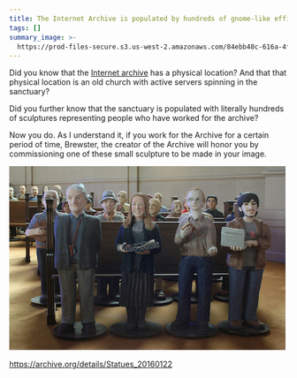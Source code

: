 ```yaml
---
title: The Internet Archive is populated by hundreds of gnome-like effigies
tags: []
summary_image: >-
  https://prod-files-secure.s3.us-west-2.amazonaws.com/84ebb48c-616a-4f51-ae9a-991a4e0a7e9b/c3e01cbc-5262-4e2b-8eae-4ed737b21929/5DDF6E24-6C08-437D-984D-2DD09E4801E1.jpeg?X-Amz-Algorithm=AWS4-HMAC-SHA256&X-Amz-Content-Sha256=UNSIGNED-PAYLOAD&X-Amz-Credential=AKIAT73L2G45HZZMZUHI%2F20240722%2Fus-west-2%2Fs3%2Faws4_request&X-Amz-Date=20240722T054531Z&X-Amz-Expires=3600&X-Amz-Signature=3d8bbef4d0fda0471df4dd22aebfd533aac14b137309f7888580681ca2fb0ae0&X-Amz-SignedHeaders=host&x-id=GetObject
---
```

Did you know that the [Internet archive](https://archive.org/) has a physical location? And that that physical location is an old church with active servers spinning in the sanctuary?

Did you further know that the sanctuary is populated with literally hundreds of sculptures representing people who have worked for the archive?

Now you do. As I understand it, if you work for the Archive for a certain period of time, Brewster, the creator of the Archive will honor you by commissioning one of these small sculpture to be made in your image.

![](/public/notion-mirror/84ebb48c-616a-4f51-ae9a-991a4e0a7e9b/c3e01cbc-5262-4e2b-8eae-4ed737b21929/5DDF6E24-6C08-437D-984D-2DD09E4801E1.jpeg)

<https://archive.org/details/Statues_20160122>

